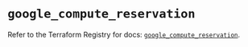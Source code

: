 # `google_compute_reservation`

Refer to the Terraform Registry for docs: [`google_compute_reservation`](https://registry.terraform.io/providers/hashicorp/google/6.35.0/docs/resources/compute_reservation).
